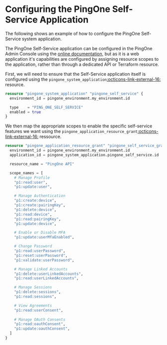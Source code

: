 # Configuring the PingOne Self-Service Application

The following shows an example of how to configure the PingOne Self-Service system application.

The PingOne Self-Service application can be configured in the PingOne Admin Console using the [online documentation](https://docs.pingidentity.com/r/en-us/pingone/p1_c_self_service), but as it is a web application it's capabilities are configured by assigning resource scopes to the application, rather than through a dedicated API or Terraform resource.

First, we will need to ensure that the Self-Service application itself is configured using the `pingone_system_application`<a href="https://registry.terraform.io/providers/pingidentity/pingone/latest/docs/resources/system_application" target="_blank">:octicons-link-external-16:</a> resource.
``` terraform
resource "pingone_system_application" "pingone_self_service" {
  environment_id = pingone_environment.my_environment.id

  type    = "PING_ONE_SELF_SERVICE"
  enabled = true
}
```

We then map the appropriate scopes to enable the specific self-service features we want using the `pingone_application_resource_grant`<a href="https://registry.terraform.io/providers/pingidentity/pingone/latest/docs/resources/application_resource_grant" target="_blank">:octicons-link-external-16:</a> ressource.
``` terraform
resource "pingone_application_resource_grant" "pingone_self_service_grants" {
  environment_id = pingone_environment.my_environment.id
  application_id = pingone_system_application.pingone_self_service.id

  resource_name = "PingOne API"

  scope_names = [
    # Manage Profile
    "p1:read:user",
    "p1:update:user",

    # Manage Authentication
    "p1:create:device",
    "p1:create:pairingKey",
    "p1:delete:device",
    "p1:read:device",
    "p1:read:pairingKey",
    "p1:update:device",

    # Enable or Disable MFA
    "p1:update:userMfaEnabled",

    # Change Password
    "p1:read:userPassword",
    "p1:reset:userPassword",
    "p1:validate:userPassword",

    # Manage Linked Accounts
    "p1:delete:userLinkedAccounts",
    "p1:read:userLinkedAccounts",

    # Manage Sessions
    "p1:delete:sessions",
    "p1:read:sessions",

    # View Agreements
    "p1:read:userConsent",
    
    # Manage OAuth Consents
    "p1:read:oauthConsent",
    "p1:update:oauthConsent",
  ]
}
```
